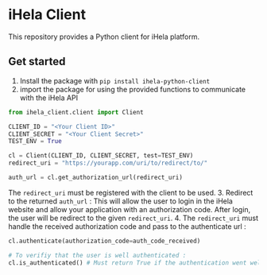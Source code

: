 # iHela Client

This repository provides a Python client for iHela platform.

## Get started

1. Install the package with `pip install ihela-python-client`
2. import the package for using the provided functions to communicate with the iHela API
```python
from ihela_client.client import Client 

CLIENT_ID = "<Your Client ID>"
CLIENT_SECRET = "<Your Client Secret>"
TEST_ENV = True

cl = Client(CLIENT_ID, CLIENT_SECRET, test=TEST_ENV)
redirect_uri = "https://yourapp.com/uri/to/redirect/to/"

auth_url = cl.get_authorization_url(redirect_uri)
```
The `redirect_uri` must be registered with the client to be used.
3. Redirect to the returned `auth_url` : This will allow the user to login in the iHela website and allow your application with an authorization code. After login, the user will be redirect to the given `redirect_uri`.
4. The `redirect_uri` must handle the received authorization code and pass to the authenticate url : 
``` python
cl.authenticate(authorization_code=auth_code_received)

# To verifiy that the user is well authenticated :
cl.is_authenticated() # Must return True if the authentication went well
```
